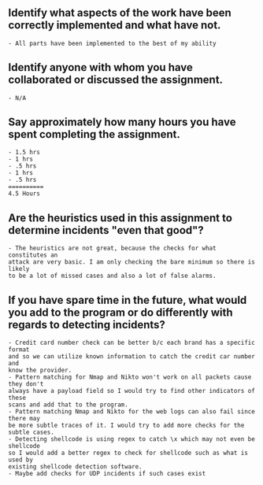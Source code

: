 ##  Identify what aspects of the work have been correctly implemented and what have not.
	- All parts have been implemented to the best of my ability

##  Identify anyone with whom you have collaborated or discussed the assignment.
	- N/A

##  Say approximately how many hours you have spent completing the assignment.
	- 1.5 hrs 
	- 1 hrs 
	- .5 hrs 
	- 1 hrs 
	- .5 hrs
	==========
	4.5 Hours

## Are the heuristics used in this assignment to determine incidents "even that good"?
	- The heuristics are not great, because the checks for what constitutes an 
	attack are very basic. I am only checking the bare minimum so there is likely 
	to be a lot of missed cases and also a lot of false alarms. 

## If you have spare time in the future, what would you add to the program or do differently with regards to detecting incidents?
	- Credit card number check can be better b/c each brand has a specific format 
	and so we can utilize known information to catch the credit car number and 
	know the provider.
	- Pattern matching for Nmap and Nikto won't work on all packets cause they don't
	always have a payload field so I would try to find other indicators of these
	scans and add that to the program.
	- Pattern matching Nmap and Nikto for the web logs can also fail since there may
	be more subtle traces of it. I would try to add more checks for the subtle cases.
	- Detecting shellcode is using regex to catch \x which may not even be shellcode
	so I would add a better regex to check for shellcode such as what is used by
	existing shellcode detection software.
	- Maybe add checks for UDP incidents if such cases exist
